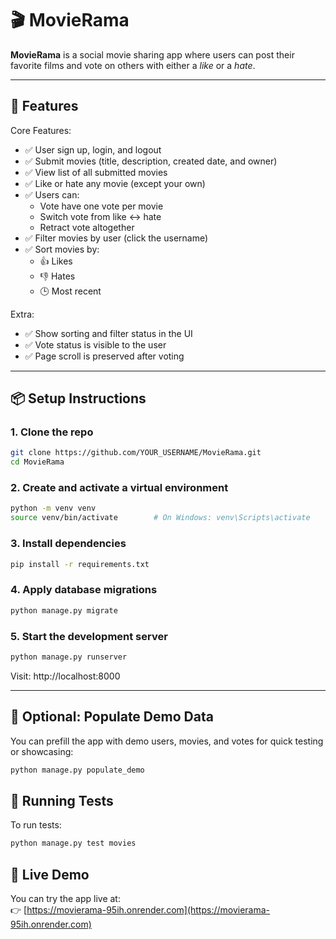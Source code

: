 # 🎬 MovieRama

**MovieRama** is a social movie sharing app where users can post their favorite films and vote on others with either a *like* or a *hate*.

---

## 🚀 Features
Core Features:

- ✅ User sign up, login, and logout
- ✅ Submit movies (title, description, created date, and owner)
- ✅ View list of all submitted movies
- ✅ Like or hate any movie (except your own)
- ✅ Users can:
  - Vote have one vote per movie
  - Switch vote from like ↔ hate
  - Retract vote altogether
- ✅ Filter movies by user (click the username)
- ✅ Sort movies by:
  - 👍 Likes
  - 👎 Hates
  - 🕒 Most recent

Extra:

- ✅ Show sorting and filter status in the UI
- ✅ Vote status is visible to the user
- ✅ Page scroll is preserved after voting

---

## 📦 Setup Instructions




### 1. Clone the repo
```bash
git clone https://github.com/YOUR_USERNAME/MovieRama.git
cd MovieRama
```
### 2. Create and activate a virtual environment
```bash
python -m venv venv
source venv/bin/activate        # On Windows: venv\Scripts\activate
```
### 3. Install dependencies
```bash
pip install -r requirements.txt
```
### 4. Apply database migrations
```bash
python manage.py migrate
```
### 5. Start the development server
```bash
python manage.py runserver
```
Visit: http://localhost:8000

---

## 🧪 Optional: Populate Demo Data

You can prefill the app with demo users, movies, and votes for quick testing or showcasing:
```bash
python manage.py populate_demo
```

## 🧪 Running Tests

To run tests:

```bash
python manage.py test movies
```

## 🔗 Live Demo

You can try the app live at:  
👉 [https://movierama-95ih.onrender.com](https://movierama-95ih.onrender.com)

